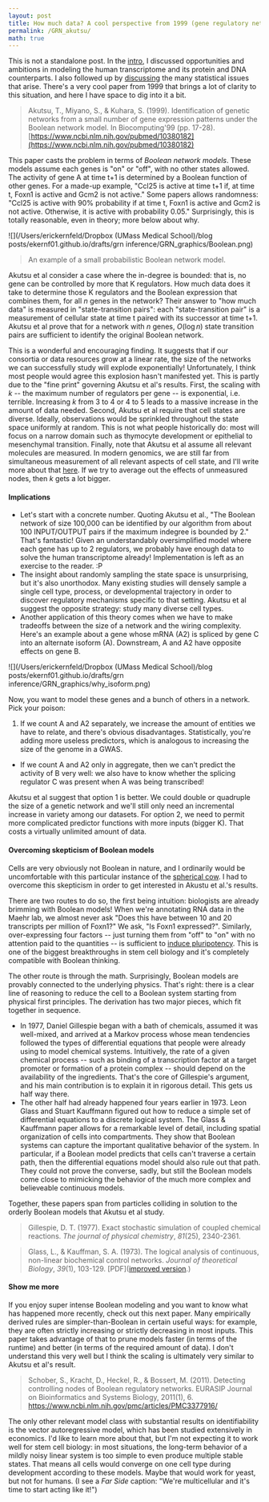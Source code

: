 ```yaml
---
layout: post
title: How much data? A cool perspective from 1999 (gene regulatory network series)
permalink: /GRN_akutsu/
math: true
---
```

  
This is not a standalone post. In the [intro](https://ekernf01.github.io/GRN_intro), I discussed opportunities and ambitions in modeling the human transcriptome and its protein and DNA counterparts. I also followed up by [discussing](https://ekernf01.github.io/GRN_stat_issues) the many statistical issues that arise. There's a very cool paper from 1999 that brings a lot of clarity to this situation, and here I have space to dig into it a bit. 

> Akutsu, T., Miyano, S., & Kuhara, S. (1999). Identification of
> genetic networks from a small number of gene expression patterns 
> under the Boolean network model. In Biocomputing'99 (pp. 17-28).
> [https://www.ncbi.nlm.nih.gov/pubmed/10380182](https://www.ncbi.nlm.nih.gov/pubmed/10380182)

This paper casts the problem in terms of *Boolean network models*. These models assume each genes is "on" or "off", with no other states allowed. The activity of gene A at time t+1 is determined by a Boolean function of other genes. For a made-up example, "Ccl25 is active at time t+1 if, at time t, Foxn1 is active and Gcm2 is not active." Some papers allows randomness: "Ccl25 is active with 90% probability if at time t, Foxn1 is active and Gcm2 is not active. Otherwise, it is active with probability 0.05." Surprisingly, this is totally reasonable, even in theory; more below about why.

 ![](/Users/erickernfeld/Dropbox (UMass Medical School)/blog posts/ekernf01.github.io/drafts/grn inference/GRN_graphics/Boolean.png)
 
> An example of a small probabilistic Boolean network model.

Akutsu et al consider a case where the in-degree is bounded: that is, no gene can be controlled by more that K regulators. How much data does it take to determine those K regulators and the Boolean expression that combines them, for all $n$ genes in the network? Their answer to "how much data" is measured in "state-transition pairs": each "state-transition pair" is a measurement of cellular state at time t paired with its successor at time t+1. Akutsu et al prove that for a network with $n​$ genes, $O(\log n)​$ state transition pairs are sufficient to identify the original Boolean network. 

This is a wonderful and encouraging finding. It suggests that if our consortia or data resources grow at a linear rate, the size of the networks we can successfully study will explode exponentially! Unfortunately, I think most people would agree this explosion hasn't manifested yet. This is partly due to the "fine print" governing Akutsu et al's results. First, the scaling with $k$ -- the maximum number of regulators per gene -- is exponential, i.e. terrible. Increasing $k$ from 3 to 4 or 4 to 5 leads to a massive increase in the amount of data needed. Second, Akutsu et al require that cell states are diverse. Ideally, observations would be sprinkled throughout the state space uniformly at random. This is not what people historically do: most will focus on a narrow domain such as thymocyte development or epithelial to mesenchymal transition. Finally, note that Akutsu et al assume all relevant molecules are measured. In modern genomics, we are still far from simultaneous measurement of all relevant aspects of cell state, and I'll write more about that [here](https://ekernf01.github.io/GRN_missing). If we try to average out the effects of unmeasured nodes, then $k$ gets a lot bigger.


#### Implications

- Let's start with a concrete number. Quoting Akutsu et al., "The Boolean network of size 100,000 can be identified by our algorithm from about 100 INPUT/OUTPUT pairs if the maximum indegree is bounded by 2." That's fantastic! Given an understandably oversimplified model where each gene has up to 2 regulators, we probably have enough data to solve the human transcriptome already! Implementation is left as an exercise to the reader. :P
- The insight about randomly sampling the state space is unsurprising, but it's also unorthodox. Many existing studies will densely sample a single cell type, process, or developmental trajectory in order to discover regulatory mechanisms specific to that setting. Akutsu et al suggest the opposite strategy: study many diverse cell types.
- Another application of this theory comes when we have to make tradeoffs between the size of a network and the wiring complexity. Here's an example about a gene whose mRNA (A2) is spliced by gene C into an alternate isoform (A). Downstream, A and A2 have opposite effects on gene B.

 ![](/Users/erickernfeld/Dropbox (UMass Medical School)/blog posts/ekernf01.github.io/drafts/grn inference/GRN_graphics/why_isoform.png)

 Now, you want to model these genes and a bunch of others in a network. Pick your poison:

 1. If we count A and A2 separately, we increase the amount of entities we have to relate, and there's obvious disadvantages. Statistically, you're adding more useless predictors, which is analogous to increasing the size of the genome in a GWAS. 
 - If we count A and A2 only in aggregate, then we can't predict the activity of B very well: we also have to know whether the splicing regulator C was present when A was being transcribed!

 Akutsu et al suggest that option 1 is better. We could double or quadruple the size of a genetic network and we'll still only need an incremental increase in variety among our datasets. For option 2, we need to permit more complicated predictor functions with more inputs (bigger K). That costs a virtually unlimited amount of data.


#### Overcoming skepticism of Boolean models

Cells are very obviously not Boolean in nature, and I ordinarily would be uncomfortable with this particular instance of the [spherical cow](https://en.wikipedia.org/wiki/Spherical_cow). I had to overcome this skepticism in order to get interested in Akustu et al.'s results. 

There are two routes to do so, the first being intuition: biologists are already brimming with Boolean models! When we're annotating RNA data in the Maehr lab, we almost never ask "Does this have between 10 and 20 transcripts per million of Foxn1?" We ask, "Is Foxn1 expressed?". Similarly, over-expressing four factors -- just turning them from "off" to "on" with no attention paid to the quantities -- is sufficient to [induce pluripotency](https://en.wikipedia.org/wiki/Induced_pluripotent_stem_cell). This is one of the biggest breakthroughs in stem cell biology and it's completely compatible with Boolean thinking. 

The other route is through the math. Surprisingly, Boolean models are  provably connected to the underlying physics. That's right: there is a clear line of reasoning to reduce the cell to a Boolean system starting from physical first principles. The derivation has two major pieces, which fit together in sequence.

- In 1977, Daniel Gillespie began with a bath of chemicals, assumed it was well-mixed, and arrived at a Markov process whose mean tendencies followed the types of differential equations that people were already using to model chemical systems. Intuitively, the rate of a given chemical process -- such as binding of a transcription factor at a target promoter or formation of a protein complex -- should depend on the availability of the ingredients. That's the core of Gillespie's argument, and his main contribution is to explain it in rigorous detail. This gets us half way there.
- The other half had already happened four years earlier in 1973. Leon Glass and Stuart Kauffmann figured out how to reduce a simple set of differential equations to a discrete logical system. The Glass & Kauffmann paper allows for a remarkable level of detail, including spatial organization of cells into compartments. They show that Boolean systems can capture the important qualitative behavior of the system. In particular, if a Boolean model predicts that cells can't traverse a certain path, then the differential equations model should also rule out that path. They could not prove the converse, sadly, but still the Boolean models come close to mimicking the behavior of the much more complex and believeable continuous models.

Together, these papers span from particles colliding in solution to the orderly Boolean models that Akutsu et al study.

>  Gillespie, D. T. (1977). Exact stochastic simulation of coupled chemical reactions. *The journal of physical chemistry*, *81*(25), 2340-2361.

> Glass, L., & Kauffman, S. A. (1973). The logical analysis of continuous, non-linear biochemical control networks. *Journal of theoretical Biology*, *39*(1), 103-129. [PDF]([improved version](/files/glass1973.pdf).)

#### Show me more

If you enjoy super intense Boolean modeling and you want to know what has happened more recently, check out this next paper. Many empirically derived rules are simpler-than-Boolean in certain useful ways: for example, they are often strictly increasing or strictly decreasing in most inputs. This paper takes advantage of that to prune models faster (in terms of the runtime) and better (in terms of the required amount of data). I don't understand this very well but I think the scaling is ultimately very similar to Akutsu et al's result.

> Schober, S., Kracht, D., Heckel, R., & Bossert, M. (2011). Detecting 
> controlling nodes of Boolean regulatory networks. EURASIP Journal on 
> Bioinformatics and Systems Biology, 2011(1), 6.
> https://www.ncbi.nlm.nih.gov/pmc/articles/PMC3377916/

The only other relevant model class with substantial results on identifiability is the vector autoregressive model, which has been studied extensively in economics. I'd like to learn more about that, but I'm not expecting it to work well for stem cell biology: in most situations, the long-term behavior of a mildly noisy linear system is too simple to even produce multiple stable states. That means all cells would converge on one cell type during development according to these models. Maybe that would work for yeast, but not for humans. (I see a *Far Side* caption: "We're multicellular and it's time to start acting like it!")

